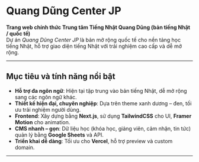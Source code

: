 # Quang Dũng Center JP

**Trang web chính thức Trung tâm Tiếng Nhật Quang Dũng (bản tiếng Nhật / quốc tế)**  
Dự án *Quang Dũng Center JP* là bản mở rộng quốc tế cho nền tảng học tiếng Nhật, hỗ trợ giao diện tiếng Nhật với trải nghiệm cao cấp và dễ mở rộng.

---

##  Mục tiêu và tính năng nổi bật

- **Hỗ trợ đa ngôn ngữ**: Hiện tại tập trung vào bản tiếng Nhật, dễ mở rộng sang các ngôn ngữ khác.
- **Thiết kế hiện đại, chuyên nghiệp**: Dựa trên theme xanh dương – đen, tối ưu trải nghiệm người dùng.
- **Frontend**: Xây dựng bằng **Next.js**, sử dụng **TailwindCSS** cho UI, **Framer Motion** cho animation.
- **CMS nhanh – gọn**: Dữ liệu học (khóa học, giảng viên, cảm nhận, tin tức) quản lý bằng **Google Sheets** và API.
- **Triển khai dễ dàng**: Tối ưu cho **Vercel**, hỗ trợ preview và custom domain.

---


